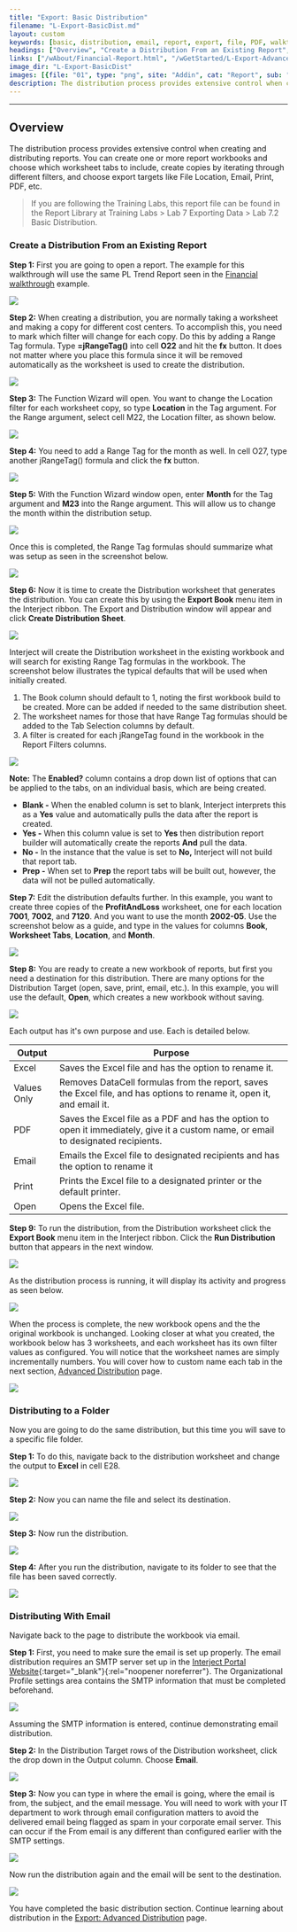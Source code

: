 ```yaml
---
title: "Export: Basic Distribution"
filename: "L-Export-BasicDist.md"
layout: custom
keywords: [basic, distribution, email, report, export, file, PDF, walkthrough]
headings: ["Overview", "Create a Distribution From an Existing Report", "Distributing to a Folder", "Distributing With Email"]
links: ["/wAbout/Financial-Report.html", "/wGetStarted/L-Export-AdvancedDist.html#Grouping-Segments", "https://portal.gointerject.com/profile.html", "/wGetStarted/L-Export-AdvancedDist.html"]
image_dir: "L-Export-BasicDist"
images: [{file: "01", type: "png", site: "Addin", cat: "Report", sub: "", report: "PL Trend Report", ribbon: "", config: ""},{file: "02", type: "jpg", site: "Excel", cat: "Function Wizard", sub: "", report: "PL Trend Report", ribbon: "", config: ""},{file: "03", type: "jpg", site: "Excel", cat: "Function Wizard", sub: "", report: "PL Trend Report", ribbon: "", config: ""},{file: "04", type: "png", site: "Excel", cat: "Function Wizard", sub: "", report: "PL Trend Report", ribbon: "", config: ""},{file: "05", type: "png", site: "Excel", cat: "Function Wizard", sub: "", report: "PL Trend Report", ribbon: "", config: ""},{file: "06", type: "png", site: "Addin", cat: "Report", sub: "", report: "PL Trend Report", ribbon: "", config: ""},{file: "07", type: "png", site: "Addin", cat: "Export And Distribution", sub: "", report: "PL Trend Report", ribbon: "Simple", config: ""},{file: "08", type: "png", site: "Addin", cat: "Report", sub: "", report: "Report Book Distribution", ribbon: "", config: ""},{file: "09", type: "png", site: "Addin", cat: "Report", sub: "", report: "Report Book Distribution", ribbon: "", config: ""},{file: "10", type: "png", site: "Addin", cat: "Report", sub: "", report: "Report Book Distribution", ribbon: "", config: ""},{file: "11", type: "png", site: "Addin", cat: "Distribution", sub: "", report: "Report Book Distribution", ribbon: "Simple", config: ""},{file: "12", type: "png", site: "Addin", cat: "Progress Bar", sub: "Distribution", report: "", ribbon: "", config: ""},{file: "13", type: "png", site: "Addin", cat: "Report", sub: "", report: "PL Trend Report", ribbon: "", config: ""},{file: "14", type: "png", site: "Addin", cat: "Report", sub: "", report: "Report Book Distribution", ribbon: "", config: ""},{file: "15", type: "png", site: "Addin", cat: "Report", sub: "", report: "Report Book Distribution", ribbon: "", config: ""},{file: "16", type: "png", site: "Addin", cat: "Distribution", sub: "", report: "Report Book Distribution", ribbon: "Simple", config: ""},{file: "17", type: "png", site: "Windows", cat: "Explorer", sub: "", report: "", ribbon: "", config: ""},{file: "18", type: "png", site: "Portal", cat: "Organization Profile", sub: "", report: "PL Trend Report", ribbon: "", config: ""},{file: "19", type: "png", site: "Addin", cat: "Report", sub: "", report: "Report Book Distribution", ribbon: "", config: ""},{file: "20", type: "png", site: "Addin", cat: "Report", sub: "", report: "Report Book Distribution", ribbon: "", config: ""},{file: "21", type: "png", site: "Addin", cat: "Distribution", sub: "", report: "Report Book Distribution", ribbon: "Simple", config: ""}]
description: The distribution process provides extensive control when creating and distributing reports. You can create one or more report workbooks and choose which worksheet tabs to include, create copies by iterating through different filters, and choose export targets like File Location, Email, Print, PDF, etc.
---
```

* * *

## Overview

The distribution process provides extensive control when creating and distributing reports. You can create one or more report workbooks and choose which worksheet tabs to include, create copies by iterating through different filters, and choose export targets like File Location, Email, Print, PDF, etc.

<blockquote class=lab_info>
 If you are following the Training Labs, this report file can be found in the Report Library at Training Labs > Lab 7 Exporting Data > Lab 7.2 Basic Distribution.
</blockquote>

### Create a Distribution From an Existing Report

**Step 1:** First you are going to open a report. The example for this walkthrough will use the same PL Trend Report seen in the [Financial walkthrough](/wAbout/Financial-Report.html) example.

![](/images/L-Export-BasicDist/01.png)
<br>

**Step 2:** When creating a distribution, you are normally taking a worksheet and making a copy for different cost centers. To accomplish this, you need to mark which filter will change for each copy. Do this by adding a Range Tag formula. Type **=jRangeTag()** into cell **O22** and hit the **fx** button. It does not matter where you place this formula since it will be removed automatically as the worksheet is used to create the distribution.

![](/images/L-Export-BasicDist/02.jpg)
<br>

**Step 3:** The Function Wizard will open. You want to change the Location filter for each worksheet copy, so type **Location** in the Tag argument. For the Range argument, select cell M22, the Location filter, as shown below.

![](/images/L-Export-BasicDist/03.jpg)
<br>

**Step 4:** You need to add a Range Tag for the month as well. In cell O27, type another jRangeTag() formula and click the **fx** button.

![](/images/L-Export-BasicDist/04.png)
<br>

**Step 5:** With the Function Wizard window open, enter **Month** for the Tag argument and **M23** into the Range argument. This will allow us to change the month within the distribution setup.

![](/images/L-Export-BasicDist/05.png)
<br>

Once this is completed, the Range Tag formulas should summarize what was setup as seen in the screenshot below.

![](/images/L-Export-BasicDist/06.png)
<br>

**Step 6:** Now it is time to create the Distribution worksheet that generates the distribution. You can create this by using the **Export Book** menu item in the Interject ribbon. The Export and Distribution window will appear and click **Create Distribution Sheet**.

![](/images/L-Export-BasicDist/07.png)
<br>

Interject will create the Distribution worksheet in the existing workbook and will search for existing Range Tag formulas in the workbook. The screenshot below illustrates the typical defaults that will be used when initially created.

1. The Book column should default to 1, noting the first workbook build to be created. More can be added if needed to the same distribution sheet.
2. The worksheet names for those that have Range Tag formulas should be added to the Tab Selection columns by default.
3. A filter is created for each jRangeTag found in the workbook in the Report Filters columns.

![](/images/L-Export-BasicDist/08.png)
<br>

**Note:** The **Enabled?** column contains a drop down list of options that can be applied to the tabs, on an individual basis, which are being created.

* **Blank -** When the enabled column is set to blank, Interject interprets this as a **Yes** value and automatically pulls the data after the report is created.
* **Yes -** When this column value is set to **Yes** then distribution report builder will automatically create the reports **And** pull the data.
* **No -** In the instance that the value is set to **No,** Interject will not build that report tab.
* **Prep -** When set to **Prep** the report tabs will be built out, however, the data will not be pulled automatically.

**Step 7:** Edit the distribution defaults further. In this example, you want to create three copies of the **ProfitAndLoss** worksheet, one for each location **7001**, **7002**, and **7120**. And you want to use the month **2002-05**. Use the screenshot below as a guide, and type in the values for columns **Book**, **Worksheet Tabs**, **Location**, and **Month**.

![](/images/L-Export-BasicDist/09.png)
<br>

**Step 8:** You are ready to create a new workbook of reports, but first you need a destination for this distribution. There are many options for the Distribution Target (open, save, print, email, etc.). In this example, you will use the default, **Open**, which creates a new workbook without saving.

![](/images/L-Export-BasicDist/10.png)
<br>

Each output has it's own purpose and use. Each is detailed below.

| Output | Purpose |
| ----------- | ---------- |
| Excel | Saves the Excel file and has the option to rename it. |
| Values Only | Removes DataCell formulas from the report, saves the Excel file, and has options to rename it, open it, and email it. |
| PDF | Saves the Excel file as a PDF and has the option to open it immediately, give it a custom name, or email to designated recipients. |
| Email | Emails the Excel file to designated recipients and has the option to rename it |
| Print | Prints the Excel file to a designated printer or the default printer. |
| Open | Opens the Excel file. |

**Step 9:** To run the distribution, from the Distribution worksheet click the **Export Book** menu item in the Interject ribbon. Click the **Run Distribution** button that appears in the next window.

![](/images/L-Export-BasicDist/11.png)
<br>

As the distribution process is running, it will display its activity and progress as seen below.

![](/images/L-Export-BasicDist/12.png)
<br>

When the process is complete, the new workbook opens and the the original workbook is unchanged. Looking closer at what you created, the workbook below has 3 worksheets, and each worksheet has its own filter values as configured. You will notice that the worksheet names are simply incrementally numbers. You will cover how to custom name each tab in the next section, [Advanced Distribution](/wGetStarted/L-Export-AdvancedDist.html#Grouping-Segments) page.

![](/images/L-Export-BasicDist/13.png)
<br>

### Distributing to a Folder

Now you are going to do the same distribution, but this time you will save to a specific file folder.

**Step 1:** To do this, navigate back to the distribution worksheet and change the output to **Excel** in cell E28.

![](/images/L-Export-BasicDist/14.png)
<br>

**Step 2:** Now you can name the file and select its destination.

![](/images/L-Export-BasicDist/15.png)
<br>

**Step 3:** Now run the distribution.

![](/images/L-Export-BasicDist/16.png)
<br>

**Step 4:** After you run the distribution, navigate to its folder to see that the file has been saved correctly.

![](/images/L-Export-BasicDist/17.png)
<br>

### Distributing With Email

Navigate back to the page to distribute the workbook via email.

**Step 1:** First, you need to make sure the email is set up properly. The email distribution requires an SMTP server set up in the [Interject Portal Website](https://portal.gointerject.com/profile.html){:target="_blank"}{:rel="noopener noreferrer"}. The Organizational Profile settings area contains the SMTP information that must be completed beforehand.

![](/images/L-Export-BasicDist/18.png)
<br>

Assuming the SMTP information is entered, continue demonstrating email distribution.

**Step 2:** In the Distribution Target rows of the Distribution worksheet, click the drop down in the Output column. Choose **Email**.

![](/images/L-Export-BasicDist/19.png)
<br>

**Step 3:** Now you can type in where the email is going, where the email is from, the subject, and the email message. You will need to work with your IT department to work through email configuration matters to avoid the delivered email being flagged as spam in your corporate email server. This can occur if the From email is any different than configured earlier with the SMTP settings.

![](/images/L-Export-BasicDist/20.png)
<br>

Now run the distribution again and the email will be sent to the destination.

![](/images/L-Export-BasicDist/21.png)
<br>

You have completed the basic distribution section. Continue learning about distribution in the [Export: Advanced Distribution](/wGetStarted/L-Export-AdvancedDist.html) page.
